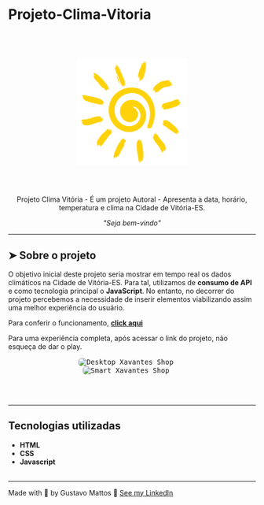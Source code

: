 # Projeto-Clima-Vitoria

<h1 align="center">
  <br>
  <img src="src/imagem/sun.png" alt="Logo"  width="225">
  <br><br>
</h1>

<p align="center">Projeto Clima Vitória - É um projeto Autoral - Apresenta a data, horário, temperatura e clima na Cidade de Vitória-ES.</p>

<p align="center"><i>"Seja bem-vindo"</i></p>

<hr>

## ➤ Sobre o projeto

O objetivo inicial deste projeto seria mostrar em tempo real os dados climáticos na Cidade de Vitória-ES. Para tal, utilizamos de **consumo de API** e como tecnologia principal o **JavaScript**. No entanto, no decorrer do projeto percebemos a necessidade de inserir elementos viabilizando assim uma melhor experiência do usuário.

Para conferir o funcionamento, **[click aqui](https://www.clima-vitoria.ga)**

Para uma experiência completa, após acessar o link do projeto, não esqueça de dar o play.

<p align="center">
  <kbd>
    <img width="500" style="border-radius: 5px" src="src/imagem/gif-window.gif" alt="Desktop Xavantes Shop">
  </kbd>
  &nbsp;&nbsp;&nbsp;&nbsp;
  <kbd><br>
    <img width="200" style="border-radius: 5px" src="src/imagem/gif-smart2.gif" alt="Smart Xavantes Shop">
  </kbd>
  &nbsp;&nbsp;&nbsp;&nbsp;
</p><br><br><hr>


## Tecnologias utilizadas
- **HTML**
- **CSS**
- **Javascript**
<br><br>
<hr>

Made with 💙 by Gustavo Mattos 👋 [See my LinkedIn](linkedin.com/in/guh-mattos/)


